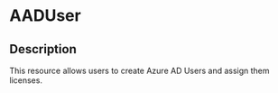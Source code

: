 # AADUser

## Description

This resource allows users to create Azure AD Users and assign them licenses.
